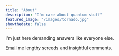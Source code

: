 ```yaml
---
title: "About"
description: "I'm care about quantum stuff"
featured_image: "/images/tornado.jpg"
showthedate: false
---
```


I'm just here demanding answers like everyone else.

 [Email](mailto:whirlwindtheblog@gmail.com) me lengthy screeds and insightful comments.
